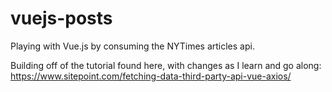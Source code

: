 # vuejs-posts
Playing with Vue.js by consuming the NYTimes articles api.

Building off of the tutorial found here, with changes as I learn and go along: 
https://www.sitepoint.com/fetching-data-third-party-api-vue-axios/
